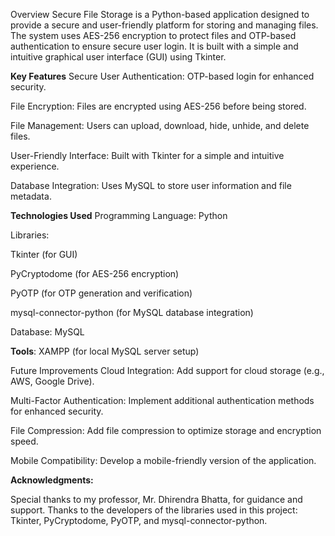 Overview
Secure File Storage is a Python-based application designed to provide a secure and user-friendly platform for storing and managing files. The system uses AES-256 encryption to protect files and OTP-based authentication to ensure secure user login. It is built with a simple and intuitive graphical user interface (GUI) using Tkinter.

**Key Features**
Secure User Authentication: OTP-based login for enhanced security.

File Encryption: Files are encrypted using AES-256 before being stored.

File Management: Users can upload, download, hide, unhide, and delete files.

User-Friendly Interface: Built with Tkinter for a simple and intuitive experience.

Database Integration: Uses MySQL to store user information and file metadata.

**Technologies Used**
Programming Language: Python

Libraries:

Tkinter (for GUI)

PyCryptodome (for AES-256 encryption)

PyOTP (for OTP generation and verification)

mysql-connector-python (for MySQL database integration)

Database: MySQL

**Tools**: XAMPP (for local MySQL server setup)

Future Improvements
Cloud Integration: Add support for cloud storage (e.g., AWS, Google Drive).

Multi-Factor Authentication: Implement additional authentication methods for enhanced security.

File Compression: Add file compression to optimize storage and encryption speed.

Mobile Compatibility: Develop a mobile-friendly version of the application.

**Acknowledgments:**

Special thanks to my professor, Mr. Dhirendra Bhatta, for guidance and support.
Thanks to the developers of the libraries used in this project: Tkinter, PyCryptodome, PyOTP, and mysql-connector-python.
